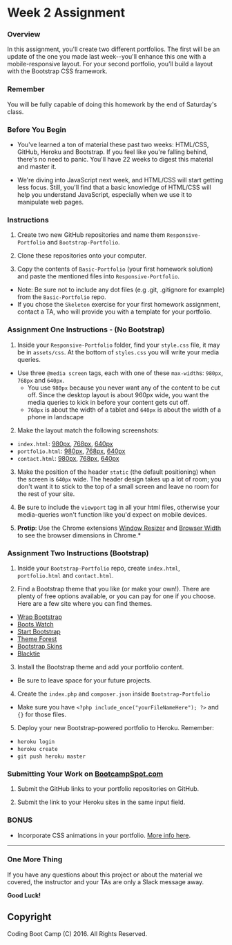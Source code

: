 # Week 2 Assignment

### Overview
In this assignment, you'll create two different portfolios. The first will be an update of the one you made last week--you'll enhance this one with a mobile-responsive layout. For your second portfolio, you’ll build a layout with the Bootstrap CSS framework.


### Remember

You will be fully capable of doing this homework by the end of Saturday's class.

### Before You Begin

* You've learned a ton of material these past two weeks: HTML/CSS, GitHub, Heroku and Bootstrap. If you feel like you're falling behind, there's no need to panic. You'll have 22 weeks to digest this material and master it. 

* We're diving into JavaScript next week, and HTML/CSS will start getting less focus. Still, you'll find that a basic knowledge of HTML/CSS will help you understand JavaScript, especially when we use it to manipulate web pages.


### Instructions
1. Create two new GitHub repositories and name them `Responsive-Portfolio` and `Bootstrap-Portfolio`.

2. Clone these repositories onto your computer.

3. Copy the contents of `Basic-Portfolio` (your first homework solution) and paste the mentioned files into `Responsive-Portfolio`.
  * Note: Be sure not to include any dot files (e.g .git, .gitignore for example) from the `Basic-Portfolio` repo.
  * If you chose the `Skeleton` exercise for your first homework assignment, contact a TA, who will provide you with a template for your portfolio.


### Assignment One Instructions - (No Bootstrap)
1. Inside your `Responsive-Portfolio` folder, find your `style.css` file, it may be in `assets/css`. At the bottom of `styles.css` you will write your media queries.
  * Use three `@media screen` tags, each with one of these `max-width`s: `980px`, `768px` and `640px`.
    * You use `980px` because you never want any of the content to be cut off. Since the desktop layout is about 960px wide, you want the media queries to kick in before your content gets cut off.
    * `768px` is about the width of a tablet and `640px` is about the width of a phone in landscape

2. Make the layout match the following screenshots:
  * `index.html`: [980px](Images/980-index.jpg), [768px](Images/768-index.jpg), [640px](Images/640-index.jpg)
  * `portfolio.html`: [980px](Images/980-portfolio.jpg), [768px](Images/768-portfolio.jpg), [640px](Images/640-portfolio.jpg)
  * `contact.html`: [980px](Images/980-contact.jpg), [768px](Images/768-contact.jpg), [640px](Images/640-contact.jpg)

3. Make the position of the header `static` (the default positioning) when the screen is `640px` wide. The header design takes up a lot of room; you don't want it to stick to the top of a small screen and leave no room for the rest of your site.

4. Be sure to include the `viewport` tag in all your html files, otherwise your media-queries won't function like you'd expect on mobile devices.

5. **Protip**: Use the Chrome extensions [Window Resizer](https://chrome.google.com/webstore/detail/window-resizer/kkelicaakdanhinjdeammmilcgefonfh) and [Browser Width](https://chrome.google.com/webstore/detail/browser-width/mlnegepkjlccabakompdmbcmdieaideh) to see the browser dimensions in Chrome.*

### Assignment Two Instructions (Bootstrap)
1. Inside your `Bootstrap-Portfolio` repo, create `index.html`, `portfolio.html` and `contact.html`.

2. Find a Bootstrap theme that you like (or make your own!). There are plenty of free options available, or you can pay for one if you choose. Here are a few site where you can find themes.
  * [Wrap Bootstrap](https://wrapbootstrap.com/themes/portfolios)
  * [Boots Watch](https://bootswatch.com/)
  * [Start Bootstrap](http://startbootstrap.com/template-categories/portfolios/)
  * [Theme Forest](http://themeforest.net/tags/bootstrap)
  * [Bootstrap Skins](https://www.bootstrapskins.com/)
  * [Blacktie](http://blacktie.co/tag/portfolio/)

3. Install the Bootstrap theme and add your portfolio content.
  * Be sure to leave space for your future projects.

4. Create the `index.php` and `composer.json` inside `Bootstrap-Portfolio`
  * Make sure you have `<?php include_once("yourFileNameHere"); ?>` and `{}` for those files.

5. Deploy your new Bootstrap-powered portfolio to Heroku. Remember:
  * `heroku login`
  * `heroku create`
  * `git push heroku master`

### Submitting Your Work on [BootcampSpot.com](http://bootcampspot.com/)

1. Submit the GitHub links to your portfolio repositories on GitHub.

2. Submit the link to your Heroku sites in the same input field.


### BONUS
* Incorporate CSS animations in your portfolio. [More info here](http://www.w3schools.com/css/css3_animations.asp).

-------
### One More Thing
If you have any questions about this project or about the material we covered, the instructor and your TAs are only a Slack message away.

**Good Luck!**

## Copyright
Coding Boot Camp (C) 2016. All Rights Reserved.
